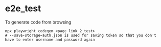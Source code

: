 # e2e_test

To generate code from browsing
```
npx playwright codegen <page_link_2_test>
# --save-storage=auth.json is used for saving token so that you don't have to enter username and password again
```